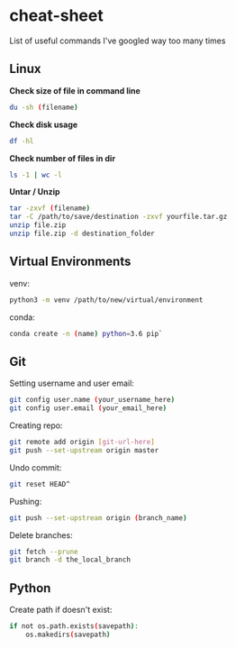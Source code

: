 # cheat-sheet
List of useful commands I've googled way too many times


## Linux
**Check size of file in command line**
```bash
du -sh (filename)
```
**Check disk usage**
```bash
df -hl
```
**Check number of files in dir**
```bash
ls -1 | wc -l
```


**Untar / Unzip**
```bash
tar -zxvf (filename)
tar -C /path/to/save/destination -zxvf yourfile.tar.gz
unzip file.zip
unzip file.zip -d destination_folder
```

## Virtual Environments
venv:
```bash
python3 -m venv /path/to/new/virtual/environment
```
conda:
```bash
conda create -n (name) python=3.6 pip`
```

## Git
Setting username and user email:
```bash
git config user.name (your_username_here)
git config user.email (your_email_here)
```

Creating repo:
```bash
git remote add origin [git-url-here]
git push --set-upstream origin master
```

Undo commit: 
```bash
git reset HEAD^
```

Pushing:
```bash
git push --set-upstream origin (branch_name)
```

Delete branches:
```bash
git fetch --prune
git branch -d the_local_branch
```



## Python
Create path if doesn't exist: 
``` bash
if not os.path.exists(savepath):
    os.makedirs(savepath)
```
